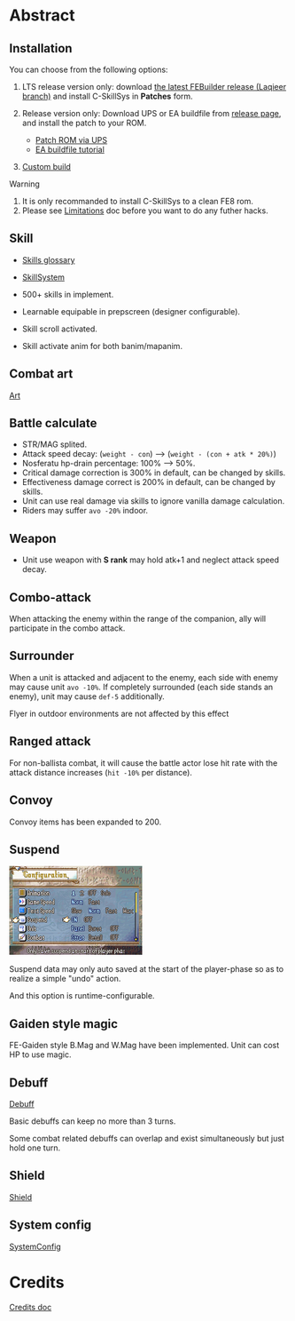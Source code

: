 # Abstract

## Installation

You can choose from the following options:

1. LTS release version only: download [the latest FEBuilder release (Laqieer branch)](https://github.com/laqieer/FEBuilderGBA/releases/tag/ver_20240912.11) and install C-SkillSys in **Patches** form.

2. Release version only: Download UPS or EA buildfile from [release page](https://github.com/FireEmblemUniverse/fe8u-cskillsys/releases), and install the patch to your ROM.

	- [Patch ROM via UPS](https://feuniverse.us/t/how-to-patch-a-rom-v5/10329)
	- [EA buildfile tutorial](https://tutorial.feuniverse.us/)

3. [Custom build](./CustomBuild.md)

> [!WARNING]
> 1. It is only recommanded to install C-SkillSys to a clean FE8 rom.
> 2. Please see [Limitations](./Limitations.md) doc before you want to do any futher hacks.

## Skill

- [Skills glossary](./SkillInfo.md)
- [SkillSystem](./SkillSys.md)

- 500+ skills in implement.
- Learnable equipable in prepscreen (designer configurable).
- Skill scroll activated.
- Skill activate anim for both banim/mapanim.

## Combat art

[Art](./CombatArt.md)

## Battle calculate

- STR/MAG splited.
- Attack speed decay: (`weight - con`) --> (`weight - (con + atk * 20%)`)
- Nosferatu hp-drain percentage: 100% --> 50%.
- Critical damage correction is 300% in default, can be changed by skills.
- Effectiveness damage correct is 200% in default, can be changed by skills.
- Unit can use real damage via skills to ignore vanilla damage calculation.
- Riders may suffer `avo -20%` indoor.

## Weapon

- Unit use weapon with **S rank** may hold atk+1 and neglect attack speed decay.

## Combo-attack

When attacking the enemy within the range of the companion, ally will participate in the combo attack.

## Surrounder

When a unit is attacked and adjacent to the enemy, each side with enemy may cause unit `avo -10%`. If completely surrounded (each side stands an enemy), unit may cause `def-5` additionally.

Flyer in outdoor environments are not affected by this effect

## Ranged attack

For non-ballista combat, it will cause the battle actor lose hit rate with the attack distance increases (`hit -10%` per distance).

## Convoy

Convoy items has been expanded to 200.

## Suspend

![image](./gfx/Home_Suspend.png)

Suspend data may only auto saved at the start of the player-phase so as to realize a simple "undo" action.

And this option is runtime-configurable.

## Gaiden style magic

FE-Gaiden style B.Mag and W.Mag have been implemented. Unit can cost HP to use magic.

## Debuff

[Debuff](./Debuff.md)

Basic debuffs can keep no more than 3 turns.

Some combat related debuffs can overlap and exist simultaneously but just hold one turn.

## Shield

[Shield](./ShieldItem.md)

## System config

[SystemConfig](./SystemConfig.md)

# Credits

[Credits doc](./Credits.md)
